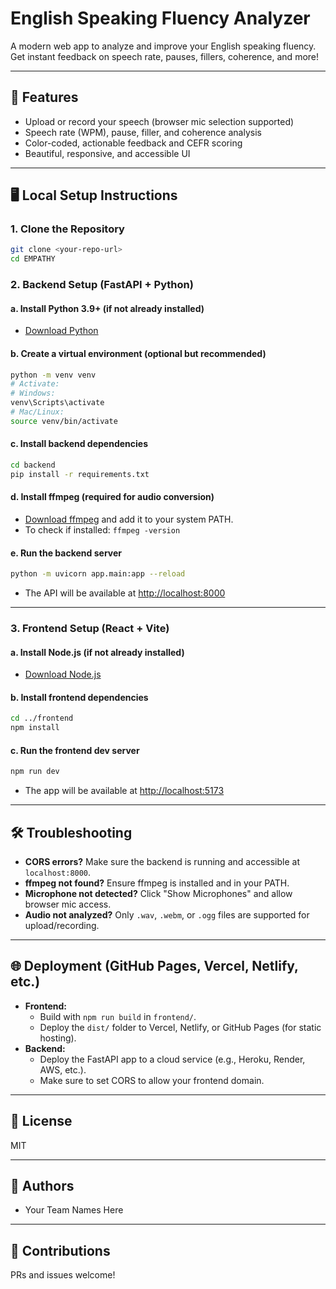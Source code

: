 # English Speaking Fluency Analyzer

A modern web app to analyze and improve your English speaking fluency. Get instant feedback on speech rate, pauses, fillers, coherence, and more!

---

## 🚀 Features
- Upload or record your speech (browser mic selection supported)
- Speech rate (WPM), pause, filler, and coherence analysis
- Color-coded, actionable feedback and CEFR scoring
- Beautiful, responsive, and accessible UI

---

## 🖥️ Local Setup Instructions

### 1. Clone the Repository
```bash
git clone <your-repo-url>
cd EMPATHY
```

### 2. Backend Setup (FastAPI + Python)
#### a. Install Python 3.9+ (if not already installed)
- [Download Python](https://www.python.org/downloads/)

#### b. Create a virtual environment (optional but recommended)
```bash
python -m venv venv
# Activate:
# Windows:
venv\Scripts\activate
# Mac/Linux:
source venv/bin/activate
```

#### c. Install backend dependencies
```bash
cd backend
pip install -r requirements.txt
```

#### d. Install ffmpeg (required for audio conversion)
- [Download ffmpeg](https://ffmpeg.org/download.html) and add it to your system PATH.
- To check if installed: `ffmpeg -version`

#### e. Run the backend server
```bash
python -m uvicorn app.main:app --reload
```
- The API will be available at [http://localhost:8000](http://localhost:8000)

---

### 3. Frontend Setup (React + Vite)
#### a. Install Node.js (if not already installed)
- [Download Node.js](https://nodejs.org/)

#### b. Install frontend dependencies
```bash
cd ../frontend
npm install
```

#### c. Run the frontend dev server
```bash
npm run dev
```
- The app will be available at [http://localhost:5173](http://localhost:5173)

---

## 🛠️ Troubleshooting
- **CORS errors?** Make sure the backend is running and accessible at `localhost:8000`.
- **ffmpeg not found?** Ensure ffmpeg is installed and in your PATH.
- **Microphone not detected?** Click "Show Microphones" and allow browser mic access.
- **Audio not analyzed?** Only `.wav`, `.webm`, or `.ogg` files are supported for upload/recording.

---

## 🌐 Deployment (GitHub Pages, Vercel, Netlify, etc.)
- **Frontend:**
  - Build with `npm run build` in `frontend/`.
  - Deploy the `dist/` folder to Vercel, Netlify, or GitHub Pages (for static hosting).
- **Backend:**
  - Deploy the FastAPI app to a cloud service (e.g., Heroku, Render, AWS, etc.).
  - Make sure to set CORS to allow your frontend domain.

---

## 📄 License
MIT

---

## 👥 Authors
- Your Team Names Here

---

## 🤝 Contributions
PRs and issues welcome! 